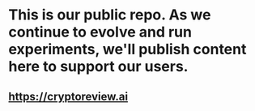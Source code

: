 # This is our public repo. As we continue to evolve and run experiments, we'll publish content here to support our users. 
## https://cryptoreview.ai
